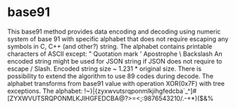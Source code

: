 # base91

This base91 method provides data encoding and decoding 
using numeric system of base 91 with specific alphabet that does not require
escaping any symbols in C, C++ (and other?) string.
The alphabet contains printable characters of ASCII except:
" Quotation mark
' Apostrophe
\ Backslash
An encoded string might be used for JSON string if JSON does not require to escape / Slash.
Encoded string size ~ 1.231 * original size.
There is possibility to extend the algorithm to use 89 codes during decode.
The alphabet transforms from base91 value with operation XOR(0x7F) with tree exceptions.
The alphabet:
!~}|{zyxwvutsrqponmlkjihgfedcba`_^]#[ZYXWVUTSRQPONMLKJIHGFEDCBA@?>=<;:9876543210/.-+*)($&%
